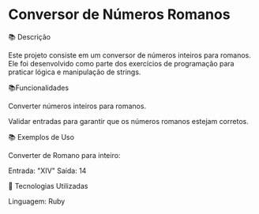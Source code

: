 # Conversor de Números Romanos


📚 Descrição

Este projeto consiste em um conversor de números inteiros para romanos. Ele foi desenvolvido como parte dos exercícios de programação para praticar lógica e manipulação de strings.

📚Funcionalidades

Converter números inteiros para romanos.

Validar entradas para garantir que os números romanos estejam corretos.

📚 Exemplos de Uso

Converter de Romano para inteiro:

Entrada: "XIV"
Saída: 14


🎯 Tecnologias Utilizadas

Linguagem: Ruby
